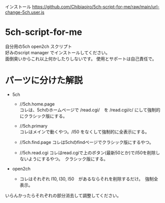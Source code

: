 インストール 
https://github.com/Chibiaoiro/5ch-script-for-me/raw/main/url-change-5ch.user.js
# 5ch-script-for-me
自分用の5ch open2ch スクリプト  
好みのscript manager でインストールしてください。　  
面倒臭いからこれ以上何かしたりしないです。 使用とサポートは自己責任で。  
# パーツに分けた解説
* 5ch 
  * //5ch.home.page  
    コレは、5chのホームページで /read.cgi/　を /read.cgi/c/ にして強制的にクラシック版にする。

  * //5ch.primary  
    コレはメインで動くやつ。/l50 をなくして強制的に全表示にする。  

  * //5ch.find.page
    コレは5chのfindページでクラシック版にするやつ。  

  * //5ch.read.cgi
    コレはread.cgiで上のボタン(最新50とか)で/l50を削除しないようにするやつ。　クラシック版にする。

* open2ch
  
  * コレはそれぞれ l10, l30, l50　があるならそれを削除するだけ。　強制全表示。

いらんかったらそれぞれの部分消去して調整してください。
